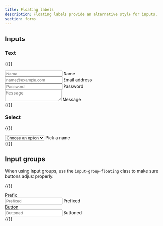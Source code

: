 ```yaml
---
title: Floating labels
description: Floating labels provide an alternative style for inputs.
section: forms
---
```


## Inputs
### Text
{{<example class="grid gap-3">}}
<div class="form-floating">
  <input class="input" id="name" placeholder="Name">
  <label for="name">Name</label>
</div>
<div class="form-floating">
  <input type="email" class="input" id="input" placeholder="name@example.com">
  <label for="input">Email address</label>
</div>
<div class="form-floating">
  <input type="password" class="input" id="email" placeholder="Password">
  <label for="email">Password</label>
</div>
<div class="form-floating">
  <textarea class="input" placeholder="Message" id="message"></textarea>
  <label for="message">Message</label>
</div>
{{</example>}}


### Select
{{<example>}}
<div class="form-floating">
  <select class="input" aria-label="Name" name="select">
    <option>Choose an option</option>
    <option>Mellow</option>
    <option>Sippy</option>
    <option>Optimise</option>
  </select>
  <label for="select">Pick a name</label>
</div>
{{</example>}}

## Input groups
When using input groups, use the `input-group-floating` class to make sure buttons adjust properly.

{{<example class="grid gap-3">}}
<div class="input-group input-group-floating">
  <span class="input-addon" id="prefix-addon">Prefix</span>
  <div class="form-floating">
    <input type="text" class="input" name="prefix" placeholder="Prefixed" aria-label="Prefixed" aria-describedby="prefix-addon">
    <label for="prefix">Prefixed</label>
  </div>
</div>
<div class="input-group input-group-floating">
  <a href="#" class="btn btn-default">Button</a>
  <div class="form-floating">
    <input type="text" class="input" name="button" placeholder="Buttoned" aria-label="Buttoned" aria-describedby="button-addon">
    <label for="button">Buttoned</label>
  </div>
</div>
{{</example>}}
